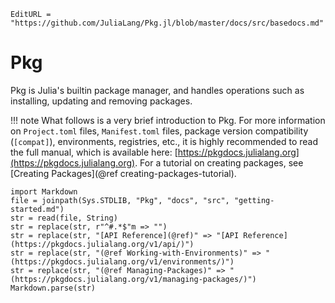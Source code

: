 ```@meta
EditURL = "https://github.com/JuliaLang/Pkg.jl/blob/master/docs/src/basedocs.md"
```

# Pkg

Pkg is Julia's builtin package manager, and handles operations
such as installing, updating and removing packages.

!!! note
    What follows is a very brief introduction to Pkg. For more
    information on `Project.toml` files, `Manifest.toml` files, package
    version compatibility (`[compat]`), environments, registries, etc.,
    it is highly recommended to read the full manual, which is available here:
    [https://pkgdocs.julialang.org](https://pkgdocs.julialang.org).
    For a tutorial on creating packages, see
    [Creating Packages](@ref creating-packages-tutorial).

```@eval
import Markdown
file = joinpath(Sys.STDLIB, "Pkg", "docs", "src", "getting-started.md")
str = read(file, String)
str = replace(str, r"^#.*$"m => "")
str = replace(str, "[API Reference](@ref)" => "[API Reference](https://pkgdocs.julialang.org/v1/api/)")
str = replace(str, "(@ref Working-with-Environments)" => "(https://pkgdocs.julialang.org/v1/environments/)")
str = replace(str, "(@ref Managing-Packages)" => "(https://pkgdocs.julialang.org/v1/managing-packages/)")
Markdown.parse(str)
```
